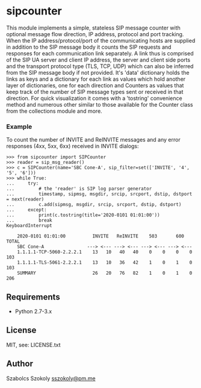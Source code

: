 # sipcounter
This module implements a simple, stateless SIP message counter with optional message flow direction, IP address, protocol and port tracking. When the IP address/protocol/port of the communicating hosts are supplied in addition to the SIP message body it counts the SIP requests and responses for each communication link separately. A link thus is comprised of the SIP UA server and client IP address, the server and client side ports and the transport protocol type (TLS, TCP, UDP) which can also be inferred from the SIP message body if not provided. It's 'data' dictionary holds the links as keys and a dictionary for each link as values which hold another layer of dictionaries, one for each direction and Counters as values that keep track of the number of SIP message types sent or received in that direction.
For quick visualization it comes with a 'tostring' convenience method and numerous other similar to those available for the Counter class from the collections module and more.

### Example ###
To count the number of INVITE and ReINVITE messages and any error responses (4xx, 5xx, 6xx) received in INVITE dialogs:

```
>>> from sipcounter import SIPCounter
>>> reader = sip_msg_reader()
>>> c = SIPCounter(name='SBC Cone-A', sip_filter=set(['INVITE', '4', '5', '6']))
>>> while True:
...     try:
...         # the 'reader' is SIP log parser generator
...         timestamp, sipmsg, msgdir, srcip, srcport, dstip, dstport = next(reader)
...         c.add(sipmsg, msgdir, srcip, srcport, dstip, dstport)
...     except:
...         print(c.tostring(title='2020-0101 01:01:00'))
...         break
KeyboardInterrupt

    2020-0101 01:01:00          INVITE   ReINVITE    503       600    TOTAL
    SBC Cone-A                ---> <--- ---> <--- ---> <--- ---> <---
    1.1.1.1-TCP-5060-2.2.2.1    13   10   40   40    0    0    0    0   103
    1.1.1.1-TLS-5061-2.2.2.1    13   10   36   42    1    0    1    0   103
    SUMMARY                     26   20   76   82    1    0    1    0   206
```
## Requirements

- Python 2.7-3.x

## License

MIT, see: LICENSE.txt

## Author

Szabolcs Szokoly <a href="mailto:sszokoly@pm.me">sszokoly@pm.me</a>
